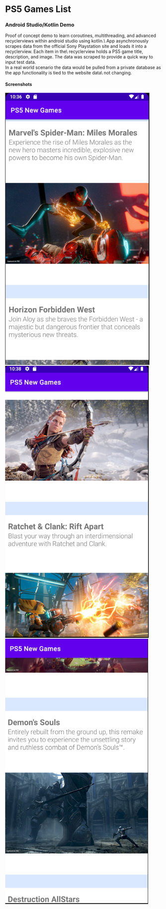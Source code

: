 # PS5 Games List
### Android Studio/Kotlin Demo
Proof of concept demo to learn coroutines, multithreading, and advanced recyclerviews within android studio using kotlin.\ 
App asynchronously scrapes data from the official Sony Playstation site and loads it into a recyclerview. Each item in the\ recyclerview holds a PS5 game title, description, and image. The data was scraped to provide a quick way to input test data.\
In a real world scenario the data would be pulled from a private database as the app functionality is tied to the website data\ 
not changing.

#### Screenshots
![screenshot 1](/img/screen1.png)
![screenshot 2](/img/screen2.png)
![screenshot 3](/img/screen3.png)
